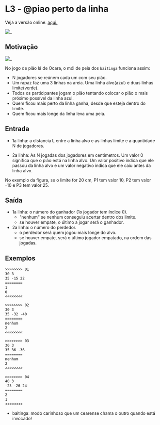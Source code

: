 # L3 - @piao perto da linha

Veja a versão online: [aqui.](https://github.com/qxcodefup/arcade/blob/master/base/piao/Readme.md)

![_](https://raw.githubusercontent.com/qxcodefup/arcade/master/base/piao/cover.jpg)

## Motivação

![_](https://raw.githubusercontent.com/qxcodefup/arcade/master/base/piao/jogo.png)

No jogo de pião lá de Ocara, o mói de peia dos `baitinga` funciona assim:
- N jogadores se reúnem cada um com seu pião.
- Um rapaz faz uma 3 linhas na areia. Uma linha alvo(azul) e duas linhas limite(verde).
- Todos os participantes jogam o pião tentando colocar o pião o mais próximo possível da linha azul.
- Quem ficou mais perto da linha ganha, desde que esteja dentro do limite.
- Quem ficou mais longe da linha leva uma peia.

## Entrada

- 1a linha: a distancia L entre a linha alvo e as linhas limite e a quantidade N de jogadores.

- 2a linha: As N jogadas dos jogadores em centímetros. Um valor 0 significa que o pião está na linha alvo. Um valor positivo indica que ele passou da linha alvo e um valor negativo indica que ele caiu antes da linha alvo.

No exemplo da figura, se o limite for 20 cm, P1 tem valor 10, P2 tem valor -10 e P3 tem valor 25.

## Saída

- 1a linha: o número do ganhador (1o jogador tem índice 0).
    - "nenhum" se nenhum conseguiu acertar dentro dos limite.
    - se houver empate, o último a jogar será o ganhador.
- 2a linha: o número do perdedor.
    - o perdedor será quem jogou mais longe do alvo.
    - se houver empate, será o último jogador empatado, na ordem das jogadas.

## Exemplos

``` txt
>>>>>>>> 01
30 3
35 -15 22
========
1
0
<<<<<<<<

>>>>>>>> 02
30 3
35 -32 -40
========
nenhum
2
<<<<<<<<

>>>>>>>> 03
30 3
35 36 -36
========
nenhum
2
<<<<<<<<

>>>>>>>> 04
40 3
-25 -26 24
========
2
1
<<<<<<<<
```

* baitinga: modo carinhoso que um cearense chama o outro quando está invocado!
